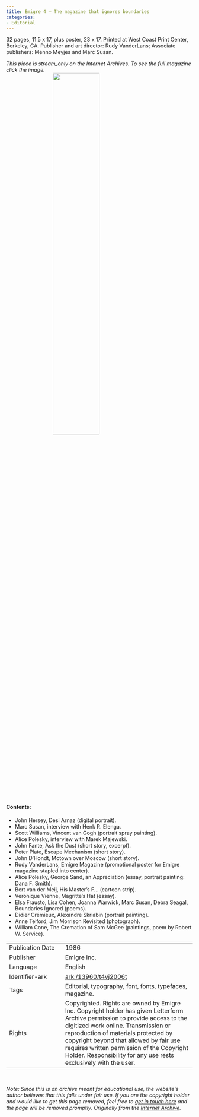```yaml
---
title: Emigre 4 – The magazine that ignores boundaries
categories:
- Editorial
---
```

32 pages, 11.5 x 17, plus poster, 23 x 17. Printed at West Coast Print Center, Berkeley, CA. Publisher and art director: Rudy VanderLans; Associate publishers: Menno Meyjes and Marc Susan.
<!-- more -->

_This piece is stream_only on the Internet Archives. To see the full magazine click the image._
<br>
<a href="https://archive.org/details/LFAEmigre0004"><img src="https://archive.org/download/LFAEmigre0004/LFA_Emigre_0004_0001.jpg " style="width: 50% !important; margin-left: 25%; margin-right: 25%;"></a>
<br>
#### Contents:
- John Hersey, Desi Arnaz (digital portrait).
- Marc Susan, interview with Henk R. Elenga.
- Scott Williams, Vincent van Gogh (portrait spray painting).
- Alice Polesky, interview with Marek Majewski.
- John Fante, Ask the Dust (short story, excerpt).
- Peter Plate, Escape Mechanism (short story).
- John D’Hondt, Motown over Moscow (short story).
- Rudy VanderLans, Emigre Magazine (promotional poster for Emigre magazine stapled into center).
- Alice Polesky, George Sand, an Appreciation (essay, portrait painting: Dana F. Smith).
- Bert van der Meij, His Master’s F... (cartoon strip).
- Veronique Vienne, Magritte’s Hat (essay).
- Elsa Frausto, Lisa Cohen, Joanna Warwick, Marc Susan, Debra Seagal, Boundaries Ignored (poems).
- Didier Crémieux, Alexandre Skriabin (portrait painting).
- Anne Telford, Jim Morrison Revisited (photograph).
- William Cone, The Cremation of Sam McGee (paintings, poem by Robert W. Service).

<table>
  <tr>
    <td style="width:30%">Publication Date</td>
    <td>1986</td>
  </tr>
  <tr>
    <td style="width:30%">Publisher</td>
    <td>Emigre Inc.</td>
  </tr>
  <tr>
    <td style="width:30%">Language</td>
    <td>English</td>
  </tr>
  <tr>
    <td style="width:30%">Identifier-ark</td>
    <td><a href="https://archive.org/details/LFAEmigre0004">ark:/13960/t4vj2006t</a></td>
  </tr>
  <tr>
    <td style="width:30%">Tags</td>
    <td>Editorial, typography, font, fonts, typefaces, magazine.</td>
  </tr>
  <tr>
    <td style="width:30%">Rights</td>
    <td>Copyrighted. Rights are owned by Emigre Inc. Copyright holder has given Letterform Archive permission to provide access to the digitized work online. Transmission or reproduction of materials protected by copyright beyond that allowed by fair use requires written permission of the Copyright Holder. Responsibility for any use rests exclusively with the user.</td>
  </tr>
</table>
<br>

_*Note:* Since this is an archive meant for educational use, the website's author believes that this falls under fair use. If you are the copyright holder and would like to get this page removed, feel free to [get in touch here](https://marier.design/about) and the page will be removed promptly._
_Originally from the [Internet Archive](https://archive.org/details/LFAEmigre0004/)._
